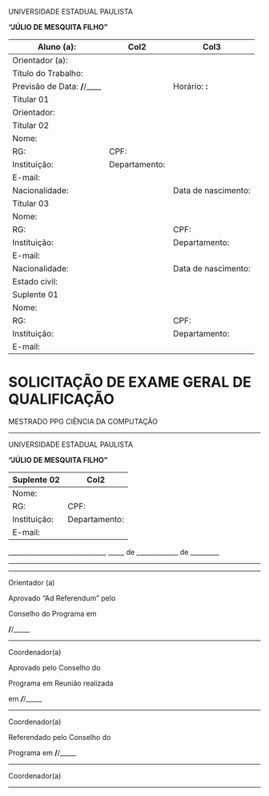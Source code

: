 UNIVERSIDADE ESTADUAL PAULISTA

**“JÚLIO DE MESQUITA FILHO”**

|Aluno (a):|Col2|Col3|
|---|---|---|
|Orientador (a):|||
|Título do Trabalho:|||
|Previsão de Data: ____/____/____||Horário: ____:____|
|Titular 01|||
|Orientador:|||
|Titular 02|||
|Nome:|||
|RG:|CPF:||
|Instituição:|Departamento:||
|E-mail:|||
|Nacionalidade:||Data de nascimento:|
|Titular 03|||
|Nome:|||
|RG:||CPF:|
|Instituição:||Departamento:|
|E-mail:|||
|Nacionalidade:||Data de nascimento:|
|Estado civil:|||
|Suplente 01|||
|Nome:|||
|RG:||CPF:|
|Instituição:||Departamento:|
|E-mail:|||


# SOLICITAÇÃO DE EXAME GERAL DE QUALIFICAÇÃO
 MESTRADO
 PPG CIÊNCIA DA COMPUTAÇÃO


-----

UNIVERSIDADE ESTADUAL PAULISTA

**“JÚLIO DE MESQUITA FILHO”**

|Suplente 02|Col2|
|---|---|
|Nome:||
|RG:|CPF:|
|Instituição:|Departamento:|
|E-mail:||



______________________________, _____ de _____________ de _________

__________________

__________

Orientador (a)


Aprovado “Ad Referendum” pelo

Conselho do Programa em

______/______/_____

____________________________

Coordenador(a)


Aprovado pelo Conselho do

Programa em Reunião realizada

em _____/_____/_____

________________________________

Coordenador(a)


Referendado pelo Conselho do

Programa em ______/______/_____

____________________________

Coordenador(a)


-----

